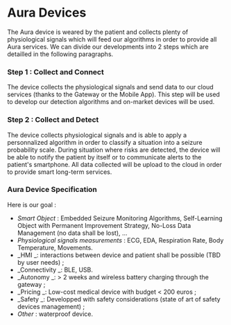 # Aura Devices

The Aura device is weared by the patient and collects plenty of physiological signals which will feed our algorithms in order to provide all Aura services. We can divide our developments into 2 steps which are detailled in the following paragraphs.

### Step 1 : Collect and Connect

The device collects the physiological signals and send data to our cloud services \(thanks to the Gateway or the Mobile App\). This step will be used to develop our detection algorithms and on-market devices will be used.

### Step 2 : Collect and Detect

The device collects physiological signals and is able to apply a personnalized algorithm in order to classify a situation into a seizure probability scale. During situation where risks are detected, the device will be able to notify the patient by itself or to communicate alerts to the patient's smartphone. All data collected will be upload to the cloud in order to provide smart long-term services.

### Aura Device Specification

Here is our goal :

* _Smart Object_ : Embedded Seizure Monitoring Algorithms, Self-Learning Object with Permanent Improvement Strategy, No-Loss Data Management \(no data shall be lost\), ...
* _Physiological signals measurements_ : ECG, EDA, Respiration Rate, Body Temperature, Movements.
* _HMI _: interactions between device and patient shall be possible \(TBD by user needs\) ; 
* _Connectivity _: BLE, USB.
* _Autonomy _: &gt; 2 weeks and wireless battery charging through the gateway ;
* _Pricing _: Low-cost medical device with budget &lt; 200 euros ;
* _Safety _: Developped with safety considerations \(state of art of safety devices management\) ;
* _Other_ : waterproof device.



